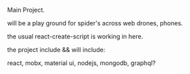 Main Project.

will be a play ground for spider's across web drones, phones.

the usual react-create-script is working in here.

the project include && will include:

react, mobx, material ui,
nodejs, mongodb,
graphql?



